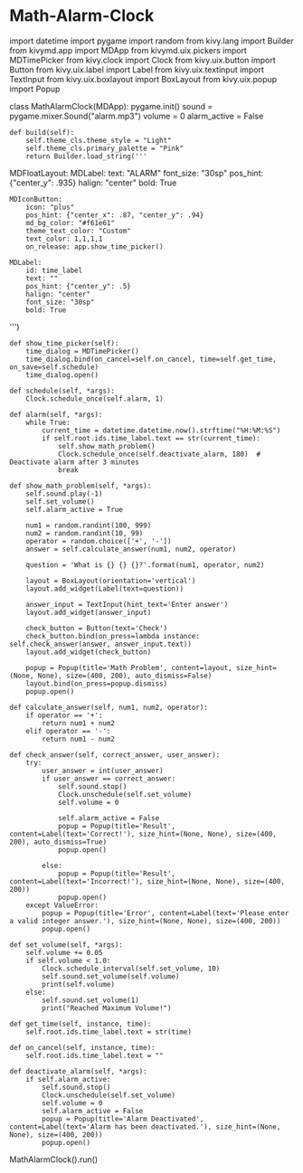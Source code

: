 # Math-Alarm-Clock
import datetime
import pygame
import random
from kivy.lang import Builder
from kivymd.app import MDApp
from kivymd.uix.pickers import MDTimePicker
from kivy.clock import Clock
from kivy.uix.button import Button
from kivy.uix.label import Label
from kivy.uix.textinput import TextInput
from kivy.uix.boxlayout import BoxLayout
from kivy.uix.popup import Popup


class MathAlarmClock(MDApp):
    pygame.init()
    sound = pygame.mixer.Sound("alarm.mp3")
    volume = 0
    alarm_active = False

    def build(self):
        self.theme_cls.theme_style = "Light"
        self.theme_cls.primary_palette = "Pink"
        return Builder.load_string('''
MDFloatLayout:
    MDLabel:
        text: "ALARM"
        font_size: "30sp"
        pos_hint: {"center_y": .935}
        halign: "center"
        bold: True

    MDIconButton:
        icon: "plus"
        pos_hint: {"center_x": .87, "center_y": .94}
        md_bg_color: "#f61e61"
        theme_text_color: "Custom"
        text_color: 1,1,1,1
        on_release: app.show_time_picker()

    MDLabel:
        id: time_label
        text: ""
        pos_hint: {"center_y": .5}
        halign: "center"
        font_size: "30sp"
        bold: True
''')

    def show_time_picker(self):
        time_dialog = MDTimePicker()
        time_dialog.bind(on_cancel=self.on_cancel, time=self.get_time, on_save=self.schedule)
        time_dialog.open()

    def schedule(self, *args):
        Clock.schedule_once(self.alarm, 1)

    def alarm(self, *args):
        while True:
            current_time = datetime.datetime.now().strftime("%H:%M:%S")
            if self.root.ids.time_label.text == str(current_time):
                self.show_math_problem()
                Clock.schedule_once(self.deactivate_alarm, 180)  # Deactivate alarm after 3 minutes
                break

    def show_math_problem(self, *args):
        self.sound.play(-1)
        self.set_volume()
        self.alarm_active = True

        num1 = random.randint(100, 999)
        num2 = random.randint(10, 99)
        operator = random.choice(['+', '-'])
        answer = self.calculate_answer(num1, num2, operator)

        question = 'What is {} {} {}?'.format(num1, operator, num2)

        layout = BoxLayout(orientation='vertical')
        layout.add_widget(Label(text=question))

        answer_input = TextInput(hint_text='Enter answer')
        layout.add_widget(answer_input)

        check_button = Button(text='Check')
        check_button.bind(on_press=lambda instance: self.check_answer(answer, answer_input.text))
        layout.add_widget(check_button)

        popup = Popup(title='Math Problem', content=layout, size_hint=(None, None), size=(400, 200), auto_dismiss=False)
        layout.bind(on_press=popup.dismiss)
        popup.open()

    def calculate_answer(self, num1, num2, operator):
        if operator == '+':
            return num1 + num2
        elif operator == '-':
            return num1 - num2

    def check_answer(self, correct_answer, user_answer):
        try:
            user_answer = int(user_answer)
            if user_answer == correct_answer:
                self.sound.stop()
                Clock.unschedule(self.set_volume)
                self.volume = 0

                self.alarm_active = False
                popup = Popup(title='Result', content=Label(text='Correct!'), size_hint=(None, None), size=(400, 200), auto_dismiss=True)
                popup.open()

            else:
                popup = Popup(title='Result', content=Label(text='Incorrect!'), size_hint=(None, None), size=(400, 200))
                popup.open()
        except ValueError:
            popup = Popup(title='Error', content=Label(text='Please enter a valid integer answer.'), size_hint=(None, None), size=(400, 200))
            popup.open()

    def set_volume(self, *args):
        self.volume += 0.05
        if self.volume < 1.0:
            Clock.schedule_interval(self.set_volume, 10)
            self.sound.set_volume(self.volume)
            print(self.volume)
        else:
            self.sound.set_volume(1)
            print("Reached Maximum Volume!")

    def get_time(self, instance, time):
        self.root.ids.time_label.text = str(time)

    def on_cancel(self, instance, time):
        self.root.ids.time_label.text = ""

    def deactivate_alarm(self, *args):
        if self.alarm_active:
            self.sound.stop()
            Clock.unschedule(self.set_volume)
            self.volume = 0
            self.alarm_active = False
            popup = Popup(title='Alarm Deactivated', content=Label(text='Alarm has been deactivated.'), size_hint=(None, None), size=(400, 200))
            popup.open()


MathAlarmClock().run()

